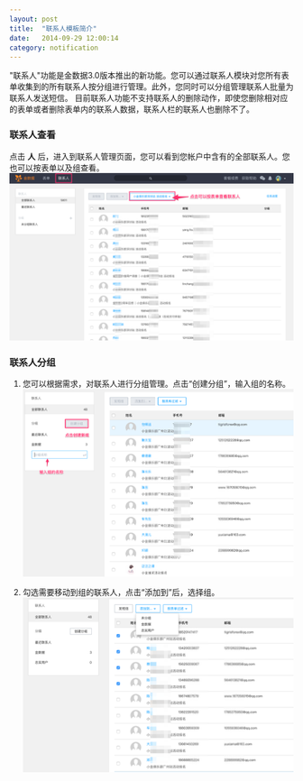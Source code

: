 ```yaml
---
layout: post
title:  "联系人模板简介"
date:   2014-09-29 12:00:14
category: notification
---
```


"联系人"功能是金数据3.0版本推出的新功能。您可以通过联系人模块对您所有表单收集到的所有联系人按分组进行管理。此外，您同时可以分组管理联系人批量为联系人发送短信。
目前联系人功能不支持联系人的删除动作，即使您删除相对应的表单或者删除表单内的联系人数据，联系人栏的联系人也删除不了。

### 联系人查看
点击 **人** 后，进入到联系人管理页面，您可以看到您帐户中含有的全部联系人。您也可以按表单以及组查看。
   ![](/images/people-1.png)

### 联系人分组
1. 您可以根据需求，对联系人进行分组管理。点击“创建分组”，输入组的名称。
    ![](/images/people-2.png)

2. 勾选需要移动到组的联系人，点击“添加到”后，选择组。
    ![](/images/people-3.png)